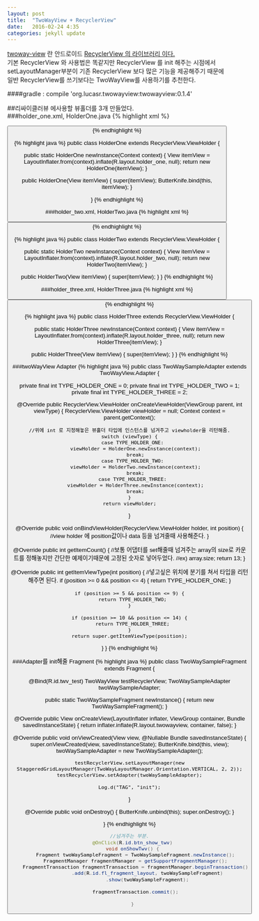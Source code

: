 ```yaml
---
layout: post
title:  "TwoWayView + RecyclerView"
date:   2016-02-24 4:35
categories: jekyll update
---
```


<a href="https://github.com/lucasr/twoway-view">twoway-view</a> 란 안드로이드 <a href="http://developer.android.com/intl/ko/reference/android/support/v7/widget/RecyclerView.html">RecyclerView 의 라이브러리 이다.</a>  
기본 RecyclerView 와 사용법은 똑같지만 RecyclerView 를 init 해주는 시점에서 setLayoutManager부분이 기존 RecyclerView 보다 많은 기능을 제공해주기 때문에 일반 RecyclerView를 쓰기보다는 TwoWayView를 사용하기를 추천한다.  

####gradle : compile 'org.lucasr.twowayview:twowayview:0.1.4'  

##리싸이클러뷰 에사용할 뷰홀더를 3개 만들었다.  
###holder_one.xml, HolderOne.java
{% highlight xml %}
<LinearLayout xmlns:android="http://schemas.android.com/apk/res/android"
              android:orientation="vertical"
              android:layout_width="match_parent"
              android:layout_height="match_parent"
              android:background="@android:color/holo_red_light">

  <Button
      android:text="view holder one"
      android:layout_width="match_parent"
      android:layout_height="100dp"/>
</LinearLayout>
{% endhighlight %}

{% highlight java %}
public class HolderOne extends RecyclerView.ViewHolder {

  public static HolderOne newInstance(Context context) {
    View itemView = LayoutInflater.from(context).inflate(R.layout.holder_one, null);
    return new HolderOne(itemView);
  }

  public HolderOne(View itemView) {
    super(itemView);
    ButterKnife.bind(this, itemView);
  }

}
{% endhighlight %}

###holder_two.xml, HolderTwo.java
{% highlight xml %}
<LinearLayout xmlns:android="http://schemas.android.com/apk/res/android"
              android:orientation="vertical"
              android:layout_width="match_parent"
              android:layout_height="match_parent"
              android:background="@android:color/holo_blue_dark">

  <Button
      android:text="view holder two"
      android:layout_width="match_parent"
      android:layout_height="100dp"/>
</LinearLayout>
{% endhighlight %}

{% highlight java %}
public class HolderTwo extends RecyclerView.ViewHolder {

  public static HolderTwo newInstance(Context context) {
    View itemView = LayoutInflater.from(context).inflate(R.layout.holder_two, null);
    return new HolderTwo(itemView);
  }

  public HolderTwo(View itemView) {
    super(itemView);
  }
}
{% endhighlight %}

###holder_three.xml, HolderThree.java
{% highlight xml %}
<LinearLayout xmlns:android="http://schemas.android.com/apk/res/android"
              android:orientation="vertical"
              android:layout_width="match_parent"
              android:layout_height="match_parent"
              android:background="@android:color/holo_green_light">

  <Button
      android:text="view holder three"
      android:layout_width="match_parent"
      android:layout_height="100dp"/>
</LinearLayout>
{% endhighlight %}

{% highlight java %}
public class HolderThree extends RecyclerView.ViewHolder {

  public static HolderThree newInstance(Context context) {
    View itemView = LayoutInflater.from(context).inflate(R.layout.holder_three, null);
    return new HolderThree(itemView);
  }

  public HolderThree(View itemView) {
    super(itemView);
  }
}
{% endhighlight %}

###twoWayView Adapter
{% highlight java %}
public class TwoWaySampleAdapter extends TwoWayView.Adapter {

  private final int TYPE_HOLDER_ONE = 0;
  private final int TYPE_HOLDER_TWO = 1;
  private final int TYPE_HOLDER_THREE = 2;

  @Override
  public RecyclerView.ViewHolder onCreateViewHolder(ViewGroup parent, int viewType) {
    RecyclerView.ViewHolder viewHolder = null;
    Context context = parent.getContext();

    //위에 int 로 지정해놓은 뷰홀더 타입에 인스턴스를 넘겨주고 viewholder을 리턴해줌.
    switch (viewType) {
      case TYPE_HOLDER_ONE:
        viewHolder = HolderOne.newInstance(context);
        break;
      case TYPE_HOLDER_TWO:
        viewHolder = HolderTwo.newInstance(context);
        break;
      case TYPE_HOLDER_THREE:
        viewHolder = HolderThree.newInstance(context);
        break;
    }
    return viewHolder;
  }

  @Override
  public void onBindViewHolder(RecyclerView.ViewHolder holder, int position) {
  //view holder 에 position값이나 data 등을 넘겨줄때 사용해준다.
  }

  @Override
  public int getItemCount() {
    //보통 어댑터를 set해줄때 넘겨주는 array의 size로 카운트를 정해놓지만 간단한 예제이기때문에 고정된 숫자로 넣어두었다.
    //ex) array.size;
    return 13;
  }

  @Override
  public int getItemViewType(int position) {
  //넣고싶은 위치에 분기를 쳐서 타입을 리턴해주면 된다.
    if (position >= 0 && position <= 4) {
     return TYPE_HOLDER_ONE;
    }

    if (position >= 5 && position <= 9) {
      return TYPE_HOLDER_TWO;
    }

    if (position >= 10 && position <= 14) {
      return TYPE_HOLDER_THREE;
    }
    return super.getItemViewType(position);
  }
}
{% endhighlight %}

###Adapter를 init해줄 Fragment
{% highlight java %}
public class TwoWaySampleFragment extends Fragment {

  @Bind(R.id.twv_test) TwoWayView testRecyclerView;
  TwoWaySampleAdapter twoWaySampleAdapter;

  public static TwoWaySampleFragment newInstance() {
    return new TwoWaySampleFragment();
  }

  @Override
  public View onCreateView(LayoutInflater inflater, ViewGroup container, Bundle savedInstanceState) {
    return inflater.inflate(R.layout.twowayview, container, false);
  }

  @Override
  public void onViewCreated(View view, @Nullable Bundle savedInstanceState) {
    super.onViewCreated(view, savedInstanceState);
    ButterKnife.bind(this, view);
    twoWaySampleAdapter = new TwoWaySampleAdapter();

    testRecyclerView.setLayoutManager(new StaggeredGridLayoutManager(TwoWayLayoutManager.Orientation.VERTICAL, 2, 2));
    testRecyclerView.setAdapter(twoWaySampleAdapter);

    Log.d("TAG", "init");
  }

  @Override
  public void onDestroy() {
    ButterKnife.unbind(this);
    super.onDestroy();
  }

}
{% endhighlight %}

```java
//넘겨주는 부분.
  @OnClick(R.id.btn_show_twv)
  void onShowTwv() {
    Fragment twoWaySampleFragment = TwoWaySampleFragment.newInstance();
    FragmentManager fragmentManager = getSupportFragmentManager();
    FragmentTransaction fragmentTransaction = fragmentManager.beginTransaction()
            .add(R.id.fl_fragment_layout, twoWaySampleFragment)
            .show(twoWaySampleFragment);

    fragmentTransaction.commit();

  }
```
